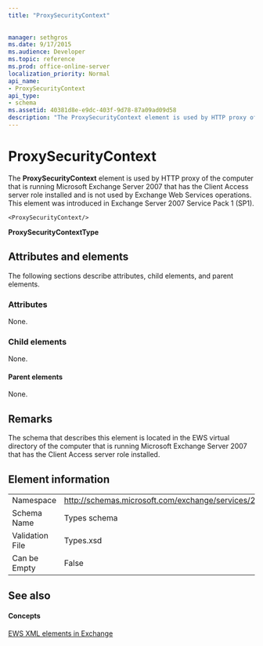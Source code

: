 ```yaml
---
title: "ProxySecurityContext"
 
 
manager: sethgros
ms.date: 9/17/2015
ms.audience: Developer
ms.topic: reference
ms.prod: office-online-server
localization_priority: Normal
api_name:
- ProxySecurityContext
api_type:
- schema
ms.assetid: 40381d8e-e9dc-403f-9d78-87a09ad09d58
description: "The ProxySecurityContext element is used by HTTP proxy of the computer that is running Microsoft Exchange Server 2007 that has the Client Access server role installed and is not used by Exchange Web Services operations. This element was introduced in Exchange Server 2007 Service Pack 1 (SP1)."
---
```


# ProxySecurityContext

The **ProxySecurityContext** element is used by HTTP proxy of the computer that is running Microsoft Exchange Server 2007 that has the Client Access server role installed and is not used by Exchange Web Services operations. This element was introduced in Exchange Server 2007 Service Pack 1 (SP1). 
  
```
<ProxySecurityContext/>
```

 **ProxySecurityContextType**
## Attributes and elements

The following sections describe attributes, child elements, and parent elements.
  
### Attributes

None.
  
### Child elements

None.
  
#### Parent elements

None.
  
## Remarks

The schema that describes this element is located in the EWS virtual directory of the computer that is running Microsoft Exchange Server 2007 that has the Client Access server role installed.
  
## Element information

|||
|:-----|:-----|
|Namespace  <br/> |http://schemas.microsoft.com/exchange/services/2006/types  <br/> |
|Schema Name  <br/> |Types schema  <br/> |
|Validation File  <br/> |Types.xsd  <br/> |
|Can be Empty  <br/> |False  <br/> |
   
## See also

#### Concepts

[EWS XML elements in Exchange](ews-xml-elements-in-exchange.md)

